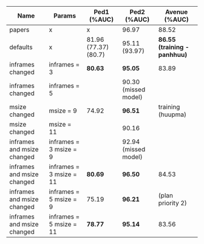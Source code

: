 | Name                       | Params                  | Ped1 (%AUC)          | Ped2 (%AUC)          | Avenue (%AUC)                 |
| -------------------------- | ----------------------- | -------------------- | -------------------- | ----------------------------- |
| papers                     | x                       | x                    | 96.97                | 88.52                         |
| defaults                   | x                       | 81.96 (77.37) (80.7) | 95.11 (93.97)        | <b>86.55 (training - panhhuu) |
| inframes changed           | inframes = 3            | <b>80.63             | <b>95.05             | 83.89                         |
| inframes changed           | inframes = 5            |                      | 90.30 (missed model) |                               |
| msize changed              | msize = 9               | 74.92                | <b>96.51             | training (huupma)             |
| msize changed              | msize = 11              |                      | 90.16                |                               |
| inframes and msize changed | inframes = 3 msize = 9  |                      | 92.94 (missed model) |                               |
| inframes and msize changed | inframes = 3 msize = 11 | <b>80.69             | <b>96.50             | 84.53                         |
| inframes and msize changed | inframes = 5 msize = 9  | 75.19                | <b>96.21             | (plan priority 2)             |
| inframes and msize changed | inframes = 5 msize = 11 | <b>78.77             | <b>95.14             | 83.56                         |
